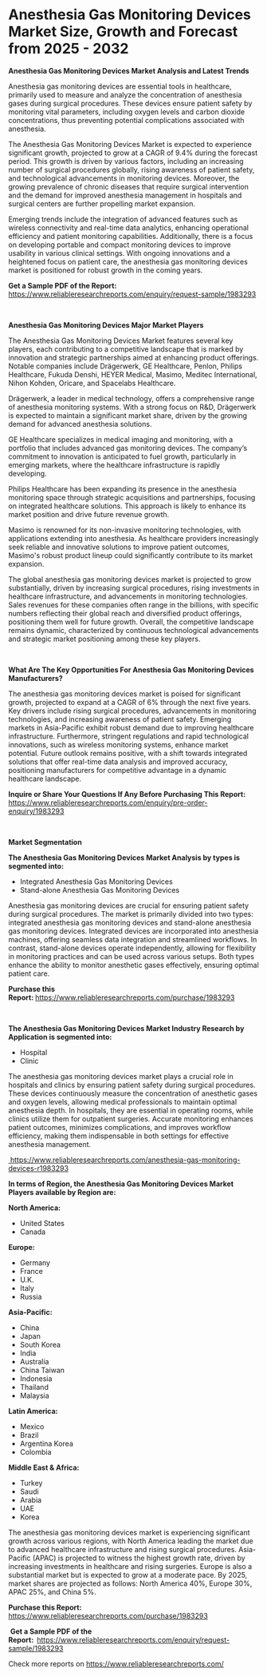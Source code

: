 <p><h1>Anesthesia Gas Monitoring Devices Market Size, Growth and Forecast from 2025 - 2032</h1></p><p><strong>Anesthesia Gas Monitoring Devices Market Analysis and Latest Trends</strong></p>
<p><p>Anesthesia gas monitoring devices are essential tools in healthcare, primarily used to measure and analyze the concentration of anesthesia gases during surgical procedures. These devices ensure patient safety by monitoring vital parameters, including oxygen levels and carbon dioxide concentrations, thus preventing potential complications associated with anesthesia.</p><p>The Anesthesia Gas Monitoring Devices Market is expected to experience significant growth, projected to grow at a CAGR of 9.4% during the forecast period. This growth is driven by various factors, including an increasing number of surgical procedures globally, rising awareness of patient safety, and technological advancements in monitoring devices. Moreover, the growing prevalence of chronic diseases that require surgical intervention and the demand for improved anesthesia management in hospitals and surgical centers are further propelling market expansion.</p><p>Emerging trends include the integration of advanced features such as wireless connectivity and real-time data analytics, enhancing operational efficiency and patient monitoring capabilities. Additionally, there is a focus on developing portable and compact monitoring devices to improve usability in various clinical settings. With ongoing innovations and a heightened focus on patient care, the anesthesia gas monitoring devices market is positioned for robust growth in the coming years.</p></p>
<p><strong>Get a Sample PDF of the Report:&nbsp;</strong> <a href="https://www.reliableresearchreports.com/enquiry/request-sample/1983293?utm_campaign=2665&utm_medium=2&utm_source=Github&utm_content=ia&utm_term=05032025&utm_id=anesthesia-gas-monitoring-devices">https://www.reliableresearchreports.com/enquiry/request-sample/1983293</a></p>
<p>&nbsp;</p>
<p><strong>Anesthesia Gas Monitoring Devices Major Market Players</strong></p>
<p><p>The Anesthesia Gas Monitoring Devices Market features several key players, each contributing to a competitive landscape that is marked by innovation and strategic partnerships aimed at enhancing product offerings. Notable companies include Drägerwerk, GE Healthcare, Penlon, Philips Healthcare, Fukuda Denshi, HEYER Medical, Masimo, Meditec International, Nihon Kohden, Oricare, and Spacelabs Healthcare.</p><p>Drägerwerk, a leader in medical technology, offers a comprehensive range of anesthesia monitoring systems. With a strong focus on R&D, Drägerwerk is expected to maintain a significant market share, driven by the growing demand for advanced anesthesia solutions.</p><p>GE Healthcare specializes in medical imaging and monitoring, with a portfolio that includes advanced gas monitoring devices. The company’s commitment to innovation is anticipated to fuel growth, particularly in emerging markets, where the healthcare infrastructure is rapidly developing.</p><p>Philips Healthcare has been expanding its presence in the anesthesia monitoring space through strategic acquisitions and partnerships, focusing on integrated healthcare solutions. This approach is likely to enhance its market position and drive future revenue growth.</p><p>Masimo is renowned for its non-invasive monitoring technologies, with applications extending into anesthesia. As healthcare providers increasingly seek reliable and innovative solutions to improve patient outcomes, Masimo's robust product lineup could significantly contribute to its market expansion.</p><p>The global anesthesia gas monitoring devices market is projected to grow substantially, driven by increasing surgical procedures, rising investments in healthcare infrastructure, and advancements in monitoring technologies. Sales revenues for these companies often range in the billions, with specific numbers reflecting their global reach and diversified product offerings, positioning them well for future growth. Overall, the competitive landscape remains dynamic, characterized by continuous technological advancements and strategic market positioning among these key players.</p></p>
<p>&nbsp;</p>
<p><strong>What Are The Key Opportunities For Anesthesia Gas Monitoring Devices Manufacturers?</strong></p>
<p><p>The anesthesia gas monitoring devices market is poised for significant growth, projected to expand at a CAGR of 6% through the next five years. Key drivers include rising surgical procedures, advancements in monitoring technologies, and increasing awareness of patient safety. Emerging markets in Asia-Pacific exhibit robust demand due to improving healthcare infrastructure. Furthermore, stringent regulations and rapid technological innovations, such as wireless monitoring systems, enhance market potential. Future outlook remains positive, with a shift towards integrated solutions that offer real-time data analysis and improved accuracy, positioning manufacturers for competitive advantage in a dynamic healthcare landscape.</p></p>
<p><strong>Inquire or Share Your Questions If Any Before Purchasing This Report:</strong> <a href="https://www.reliableresearchreports.com/enquiry/pre-order-enquiry/1983293?utm_campaign=2665&utm_medium=2&utm_source=Github&utm_content=ia&utm_term=05032025&utm_id=anesthesia-gas-monitoring-devices">https://www.reliableresearchreports.com/enquiry/pre-order-enquiry/1983293</a></p>
<p>&nbsp;</p>
<p><strong>Market Segmentation</strong></p>
<p><strong>The Anesthesia Gas Monitoring Devices Market Analysis by types is segmented into:</strong></p>
<p><ul><li>Integrated Anesthesia Gas Monitoring Devices</li><li>Stand-alone Anesthesia Gas Monitoring Devices</li></ul></p>
<p><p>Anesthesia gas monitoring devices are crucial for ensuring patient safety during surgical procedures. The market is primarily divided into two types: integrated anesthesia gas monitoring devices and stand-alone anesthesia gas monitoring devices. Integrated devices are incorporated into anesthesia machines, offering seamless data integration and streamlined workflows. In contrast, stand-alone devices operate independently, allowing for flexibility in monitoring practices and can be used across various setups. Both types enhance the ability to monitor anesthetic gases effectively, ensuring optimal patient care.</p></p>
<p><strong>Purchase this Report:&nbsp;</strong><a href="https://www.reliableresearchreports.com/purchase/1983293?utm_campaign=2665&utm_medium=2&utm_source=Github&utm_content=ia&utm_term=05032025&utm_id=anesthesia-gas-monitoring-devices">https://www.reliableresearchreports.com/purchase/1983293</a></p>
<p>&nbsp;</p>
<p><strong>The Anesthesia Gas Monitoring Devices Market Industry Research by Application is segmented into:</strong></p>
<p><ul><li>Hospital</li><li>Clinic</li></ul></p>
<p><p>The anesthesia gas monitoring devices market plays a crucial role in hospitals and clinics by ensuring patient safety during surgical procedures. These devices continuously measure the concentration of anesthetic gases and oxygen levels, allowing medical professionals to maintain optimal anesthesia depth. In hospitals, they are essential in operating rooms, while clinics utilize them for outpatient surgeries. Accurate monitoring enhances patient outcomes, minimizes complications, and improves workflow efficiency, making them indispensable in both settings for effective anesthesia management.</p></p>
<p><a href="https://www.reliableresearchreports.com/anesthesia-gas-monitoring-devices-r1983293?utm_campaign=2665&utm_medium=2&utm_source=Github&utm_content=ia&utm_term=05032025&utm_id=anesthesia-gas-monitoring-devices">&nbsp;https://www.reliableresearchreports.com/anesthesia-gas-monitoring-devices-r1983293</a></p>
<p><strong>In terms of Region, the Anesthesia Gas Monitoring Devices Market Players available by Region are:</strong></p>
<p>
    <p> <strong> North America: </strong>
        <ul>
            <li>United States</li>
            <li>Canada</li>
        </ul>
        </p> 
    <p> <strong> Europe: </strong>
        <ul>
            <li>Germany</li>
            <li>France</li>
            <li>U.K.</li>
            <li>Italy</li>
            <li>Russia</li>
        </ul>
        </p> 
    <p> <strong> Asia-Pacific: </strong>
        <ul>
            <li>China</li>
            <li>Japan</li>
            <li>South Korea</li>
            <li>India</li>
            <li>Australia</li>
            <li>China Taiwan</li>
            <li>Indonesia</li>
            <li>Thailand</li>
            <li>Malaysia</li>
        </ul>
        </p> 
    <p> <strong> Latin America: </strong>
        <ul>
            <li>Mexico</li>
            <li>Brazil</li>
            <li>Argentina Korea</li>
            <li>Colombia</li>
        </ul>
        </p> 
    <p> <strong> Middle East & Africa: </strong>
        <ul>
            <li>Turkey</li>
            <li>Saudi</li>
            <li>Arabia</li>
            <li>UAE</li>
            <li>Korea</li>
        </ul>
    </p>
    </p>
<p><p>The anesthesia gas monitoring devices market is experiencing significant growth across various regions, with North America leading the market due to advanced healthcare infrastructure and rising surgical procedures. Asia-Pacific (APAC) is projected to witness the highest growth rate, driven by increasing investments in healthcare and rising surgeries. Europe is also a substantial market but is expected to grow at a moderate pace. By 2025, market shares are projected as follows: North America 40%, Europe 30%, APAC 25%, and China 5%.</p></p>
<p><strong>Purchase this Report: </strong><a href="https://www.reliableresearchreports.com/purchase/1983293?utm_campaign=2665&utm_medium=2&utm_source=Github&utm_content=ia&utm_term=05032025&utm_id=anesthesia-gas-monitoring-devices">https://www.reliableresearchreports.com/purchase/1983293</a></p>
<p>&nbsp;<strong>Get a Sample PDF of the Report:&nbsp;&nbsp;</strong><a href="https://www.reliableresearchreports.com/enquiry/request-sample/1983293?utm_campaign=2665&utm_medium=2&utm_source=Github&utm_content=ia&utm_term=05032025&utm_id=anesthesia-gas-monitoring-devices">https://www.reliableresearchreports.com/enquiry/request-sample/1983293</a></p>
<p><strong></strong></p>
<p>Check more reports on <a href="https://www.reliableresearchreports.com/?utm_campaign=2665&utm_medium=2&utm_source=Github&utm_content=ia&utm_term=05032025&utm_id=anesthesia-gas-monitoring-devices">https://www.reliableresearchreports.com/</a></p>